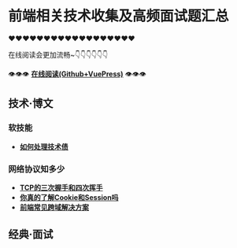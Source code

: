 # 前端相关技术收集及高频面试题汇总

❤❤❤❤❤❤❤❤❤❤❤❤❤❤❤❤❤❤

在线阅读会更加流畅~👇👇👇👇👇👇

👁👁👁 **[在线阅读(Github+VuePress)](https://dancingtx.github.io/web_blog/)** 👁👁👁

## 技术·博文

### 软技能

- **[如何处理技术债](https://github.com/dancingTx/web_blog/blob/master/docs/blog/%E8%BD%AF%E6%8A%80%E8%83%BD/%E5%A6%82%E4%BD%95%E5%A4%84%E7%90%86%E6%8A%80%E6%9C%AF%E5%80%BA.md)**

### 网络协议知多少

- **[TCP的三次握手和四次挥手](https://github.com/dancingTx/web_blog/blob/master/docs/blog/%E7%BD%91%E7%BB%9C%E7%9B%B8%E5%85%B3/TCP%E7%9A%84%E4%B8%89%E6%AC%A1%E6%8F%A1%E6%89%8B%E5%92%8C%E5%9B%9B%E6%AC%A1%E6%8C%A5%E6%89%8B.md)**
- **[你真的了解Cookie和Session吗](https://github.com/dancingTx/web_blog/blob/master/docs/blog/%E7%BD%91%E7%BB%9C%E7%9B%B8%E5%85%B3/%E4%BD%A0%E7%9C%9F%E7%9A%84%E4%BA%86%E8%A7%A3Cookie%E5%92%8CSession%E5%90%97.md)**
- **[前端常见跨域解决方案](https://github.com/dancingTx/web_blog/blob/master/docs/blog/%E7%BD%91%E7%BB%9C%E7%9B%B8%E5%85%B3/%E5%89%8D%E7%AB%AF%E5%B8%B8%E8%A7%81%E8%B7%A8%E5%9F%9F%E8%A7%A3%E5%86%B3%E6%96%B9%E6%A1%88.md)**


## 经典·面试
